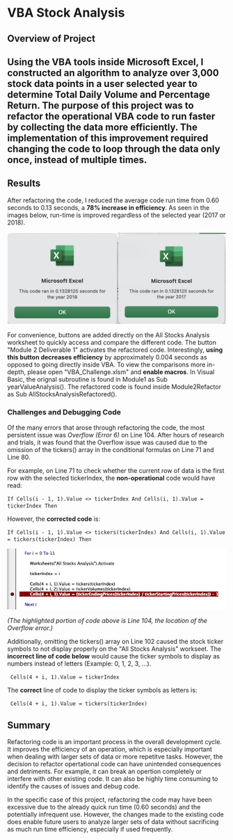 # VBA Stock Analysis

## Overview of Project
Using the VBA tools inside Microsoft Excel, I constructed an algorithm to analyze over 3,000 stock data points in a user selected year to determine Total Daily Volume and Percentage Return. The purpose of this project was to refactor the operational VBA code to run faster by collecting the data more efficiently. The implementation of this improvement required changing the code to loop through the data only once, instead of multiple times.
---

## Results
After refactoring the code, I reduced the average code run time from 0.60 seconds to 0.13 seconds, a **78% increase in efficiency**. As seen in the images below, run-time is improved regardless of the selected year (2017 or 2018).

![2017:8_runtime](https://github.com/Mishkanian/stock-analysis/blob/main/Resources/VBA_Challenge_2017:8.png) 


For convenience, buttons are added directly on the All Stocks Analysis worksheet to quickly access and compare the different code. The button "Module 2 Deliverable 1" activates the refactored code. Interestingly, **using this button decreases efficiency** by approximately 0.004 seconds as opposed to going directly inside VBA. To view the comparisons more in-depth, please open "VBA_Challenge.xlsm" and **enable macros**. In Visual Basic, the orignal subroutine is found in Module1 as Sub yearValueAnalysis(). The refactored code is found inside Module2Refactor as Sub AllStocksAnalysisRefactored().

### Challenges and Debugging Code
Of the many errors that arose through refactoring the code, the most persistent issue was *Overflow (Error 6)* on Line 104. After hours of research and trials, it was found that the Overflow issue was caused due to the omission of the tickers() array in the conditional formulas on Line 71 and Line 80.

For example, on Line 71 to check whether the current row of data is the first row with the selected tickerIndex, the **non-operational** code would have read:
```
If Cells(i - 1, 1).Value <> tickerIndex And Cells(i, 1).Value = tickerIndex Then
```

However, the **corrected code** is:
```
If Cells(i - 1, 1).Value <> tickers(tickerIndex) And Cells(i, 1).Value = tickers(tickerIndex) Then
```
![Line104Error](https://github.com/Mishkanian/stock-analysis/blob/main/Resources/Line_104_error.png) 

*(The highlighted portion of code above is Line 104, the location of the Overflow error.)*

Additionally, omitting the tickers() array on Line 102 caused the stock ticker symbols to not display properly on the "All Stocks Analysis" workseet. The **incorrect line of code below** would cause the ticker symbols to display as numbers instead of letters (Example: 0, 1, 2, 3, ...).

```
 Cells(4 + i, 1).Value = tickerIndex
 ```
The **correct** line of code to display the ticker symbols as letters is:

```
 Cells(4 + i, 1).Value = tickers(tickerIndex)
```

## Summary
Refactoring code is an important process in the overall development cycle. It improves the efficiency of an operation, which is especially important when dealing with larger sets of data or more repetitve tasks. However, the decision to refactor opertational code can have unintended consequences and detriments. For example, it can break an opertion completely or interfere with other existing code. It can also be highly time consuming to identify the causes of issues and debug code.

In the specific case of this project, refactoring the code may have been excessive due to the already quick run time (0.60 seconds) and the potentially infrequent use. However, the changes made to the existing code does enable future users to analyze larger sets of data without sacrificing as much run time efficiency, especially if used frequently.
